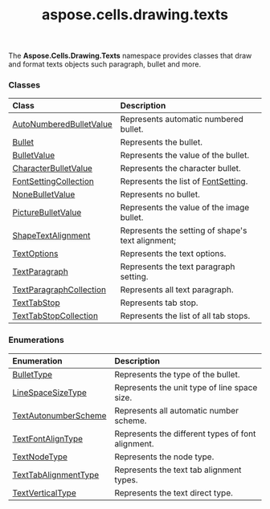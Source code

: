 ﻿---
title: aspose.cells.drawing.texts
second_title: Aspose.Cells for Python via .NET API References
description: 
type: docs
weight: 10
url: /aspose.cells.drawing.texts/
is_root: false
---

The **Aspose.Cells.Drawing.Texts**  namespace provides classes that draw and format texts objects such paragraph, bullet and more.

### Classes
| Class | Description |
| :- | :- |
| [AutoNumberedBulletValue](/cells/python-net/aspose.cells.drawing.texts/autonumberedbulletvalue) | Represents automatic numbered bullet. |
| [Bullet](/cells/python-net/aspose.cells.drawing.texts/bullet) | Represents the bullet. |
| [BulletValue](/cells/python-net/aspose.cells.drawing.texts/bulletvalue) | Represents the value of the bullet. |
| [CharacterBulletValue](/cells/python-net/aspose.cells.drawing.texts/characterbulletvalue) | Represents the character bullet. |
| [FontSettingCollection](/cells/python-net/aspose.cells.drawing.texts/fontsettingcollection) | Represents the list of [FontSetting](/cells/python-net/aspose.cells/fontsetting). |
| [NoneBulletValue](/cells/python-net/aspose.cells.drawing.texts/nonebulletvalue) | Represents no bullet. |
| [PictureBulletValue](/cells/python-net/aspose.cells.drawing.texts/picturebulletvalue) | Represents the value of the image bullet. |
| [ShapeTextAlignment](/cells/python-net/aspose.cells.drawing.texts/shapetextalignment) | Represents the setting of shape's text alignment; |
| [TextOptions](/cells/python-net/aspose.cells.drawing.texts/textoptions) | Represents the text options. |
| [TextParagraph](/cells/python-net/aspose.cells.drawing.texts/textparagraph) | Represents the text paragraph setting. |
| [TextParagraphCollection](/cells/python-net/aspose.cells.drawing.texts/textparagraphcollection) | Represents all text paragraph. |
| [TextTabStop](/cells/python-net/aspose.cells.drawing.texts/texttabstop) | Represents tab stop. |
| [TextTabStopCollection](/cells/python-net/aspose.cells.drawing.texts/texttabstopcollection) | Represents the list of all tab stops. |


### Enumerations
| Enumeration | Description |
| :- | :- |
| [BulletType](/cells/python-net/aspose.cells.drawing.texts/bullettype) | Represents the type of the bullet. |
| [LineSpaceSizeType](/cells/python-net/aspose.cells.drawing.texts/linespacesizetype) | Represents the unit type of line space size. |
| [TextAutonumberScheme](/cells/python-net/aspose.cells.drawing.texts/textautonumberscheme) | Represents all automatic number scheme. |
| [TextFontAlignType](/cells/python-net/aspose.cells.drawing.texts/textfontaligntype) | Represents the different types of font alignment. |
| [TextNodeType](/cells/python-net/aspose.cells.drawing.texts/textnodetype) | Represents the node type. |
| [TextTabAlignmentType](/cells/python-net/aspose.cells.drawing.texts/texttabalignmenttype) | Represents the text tab alignment types. |
| [TextVerticalType](/cells/python-net/aspose.cells.drawing.texts/textverticaltype) | Represents the text direct type. |


